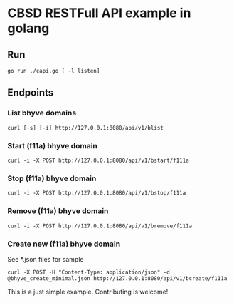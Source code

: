 # CBSD RESTFull API example in golang

## Run

```shell script
go run ./capi.go [ -l listen]
```

## Endpoints

### List bhyve domains

```shell script
curl [-s] [-i] http://127.0.0.1:8080/api/v1/blist
```

### Start (f11a) bhyve domain

```shell script
curl -i -X POST http://127.0.0.1:8080/api/v1/bstart/f111a
```

### Stop (f11a) bhyve domain

```shell script
curl -i -X POST http://127.0.0.1:8080/api/v1/bstop/f111a
```

### Remove (f11a) bhyve domain

```shell script
curl -i -X POST http://127.0.0.1:8080/api/v1/bremove/f111a
```

### Create new (f11a) bhyve domain
See *.json files for sample

```shell script
curl -X POST -H "Content-Type: application/json" -d @bhyve_create_minimal.json http://127.0.0.1:8080/api/v1/bcreate/f111a
```

This is a just simple example. Contributing is welcome!
